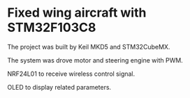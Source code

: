 # Fixed wing aircraft with STM32F103C8

The project was built by Keil MKD5 and STM32CubeMX.

The system was drove motor and steering engine with PWM.

NRF24L01 to receive wireless control signal.

OLED to display related parameters.
